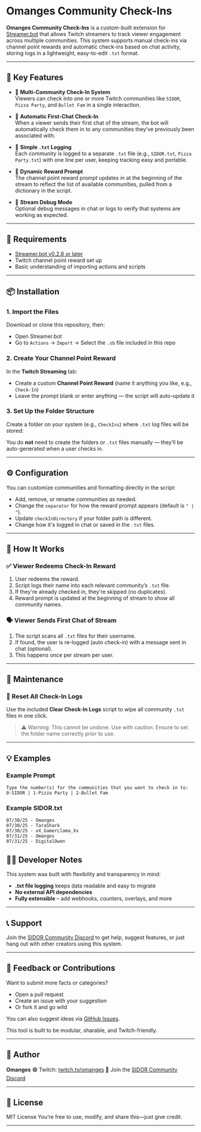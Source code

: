 # Omanges Community Check-Ins

**Omanges Community Check-Ins** is a custom-built extension for [Streamer.bot](https://streamer.bot) that allows Twitch streamers to track viewer engagement across multiple communities. This system supports manual check-ins via channel point rewards and automatic check-ins based on chat activity, storing logs in a lightweight, easy-to-edit `.txt` format.

---

## 🎯 Key Features

- 🔘 **Multi-Community Check-In System**  
  Viewers can check into one or more Twitch communities like `SIDOR`, `Pizza Party`, and `Bullet Fam` in a single interaction.

- 🤖 **Automatic First-Chat Check-In**  
  When a viewer sends their first chat of the stream, the bot will automatically check them in to any communities they’ve previously been associated with.

- 📝 **Simple `.txt` Logging**  
  Each community is logged to a separate `.txt` file (e.g., `SIDOR.txt`, `Pizza Party.txt`) with one line per user, keeping tracking easy and portable.

- 💬 **Dynamic Reward Prompt**  
  The channel point reward prompt updates in at the beginning of the stream to reflect the list of available communities, pulled from a dictionary in the script.

- 🧪 **Stream Debug Mode**  
  Optional debug messages in chat or logs to verify that systems are working as expected.

---

## 🧰 Requirements

- [Streamer.bot v0.2.8 or later](https://streamer.bot)
- Twitch channel point reward set up
- Basic understanding of importing actions and scripts

---

## 📦 Installation

### 1. Import the Files
Download or clone this repository, then:

- Open Streamer.bot
- Go to `Actions` → `Import` → Select the `.sb` file included in this repo

### 2. Create Your Channel Point Reward
In the **Twitch Streaming** tab:

- Create a custom **Channel Point Reward** (name it anything you like, e.g., `Check-In`)
- Leave the prompt blank or enter anything — the script will auto-update it

### 3. Set Up the Folder Structure
Create a folder on your system (e.g., `CheckIns`) where `.txt` log files will be stored:

You do **not** need to create the folders or `.txt` files manually — they’ll be auto-generated when a user checks in.

---

## ⚙️ Configuration

You can customize communities and formatting directly in the script:

* Add, remove, or rename communities as needed.
* Change the `separator` for how the reward prompt appears (default is `" | "`).
* Update `checkInDirectory` if your folder path is different.
* Change how it's logged in chat or saved in the `.txt` files.

---

## 🔄 How It Works

### ✅ Viewer Redeems Check-In Reward

1. User redeems the reward.
2. Script logs their name into each relevant community’s `.txt` file.
3. If they're already checked in, they're skipped (no duplicates).
4. Reward prompt is updated at the beginning of stream to show all community names.

### 🗣️ Viewer Sends First Chat of Stream

1. The script scans all `.txt` files for their username.
2. If found, the user is re-logged (auto check-in) with a message sent in chat (optional).
3. This happens once per stream per user.

---

## 🧹 Maintenance

### 🔁 Reset All Check-In Logs

Use the included **Clear Check-In Logs** script to wipe all community `.txt` files in one click.

> ⚠️ Warning: This cannot be undone. Use with caution. Ensure to set the folder name correctly prior to use.

---

## 💡 Examples

### Example Prompt

```
Type the number(s) for the communities that you want to check in to: 0-SIDOR | 1-Pizza Party | 2-Bullet Fam
```

### Example SIDOR.txt

```
07/30/25 - Omanges
07/30/25 - TaraShark
07/30/25 - xX_GamerLlama_Xx
07/31/25 - Omanges
07/31/25 - DigitalOwen
```



## 🧑‍💻 Developer Notes

This system was built with flexibility and transparency in mind:

* **.txt file logging** keeps data readable and easy to migrate
* **No external API dependencies**
* **Fully extensible** – add webhooks, counters, overlays, and more

---

## 📞 Support

Join the [SIDOR Community Discord](https://discord.gg/2pcKpMrxdD) to get help, suggest features, or just hang out with other creators using this system.

---

## 💬 Feedback or Contributions

Want to submit more facts or categories?

* Open a pull request
* Create an issue with your suggestion
* Or fork it and go wild

You can also suggest ideas via [GitHub Issues](https://github.com/realOmanges/FunFacts/issues).

This tool is built to be modular, sharable, and Twitch-friendly.

---

## 👤 Author

**Omanges**
🟣 Twitch: [twitch.tv/omanges](https://twitch.tv/omanges)
💬 Join the [SIDOR Community Discord](https://discord.gg/2pcKpMrxdD)

---

## 📄 License

MIT License
You’re free to use, modify, and share this—just give credit.

---

